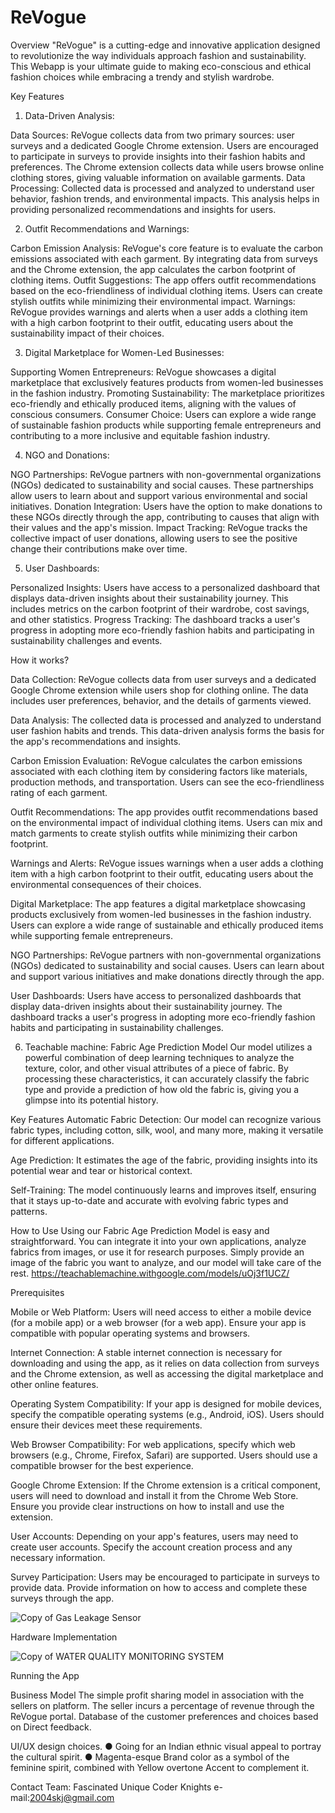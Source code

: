 # ReVogue

Overview
"ReVogue" is a cutting-edge and innovative application designed to revolutionize the way individuals approach fashion and sustainability. This Webapp is your ultimate guide to making eco-conscious and ethical fashion choices while embracing a trendy and stylish wardrobe.


Key Features 

1. Data-Driven Analysis:

Data Sources: ReVogue collects data from two primary sources: user surveys and a dedicated Google Chrome extension. Users are encouraged to participate in surveys to provide insights into their fashion habits and preferences. The Chrome extension collects data while users browse online clothing stores, giving valuable information on available garments.
Data Processing: Collected data is processed and analyzed to understand user behavior, fashion trends, and environmental impacts. This analysis helps in providing personalized recommendations and insights for users.

2. Outfit Recommendations and Warnings:

Carbon Emission Analysis: ReVogue's core feature is to evaluate the carbon emissions associated with each garment. By integrating data from surveys and the Chrome extension, the app calculates the carbon footprint of clothing items.
Outfit Suggestions: The app offers outfit recommendations based on the eco-friendliness of individual clothing items. Users can create stylish outfits while minimizing their environmental impact.
Warnings: ReVogue provides warnings and alerts when a user adds a clothing item with a high carbon footprint to their outfit, educating users about the sustainability impact of their choices.

3. Digital Marketplace for Women-Led Businesses:

Supporting Women Entrepreneurs: ReVogue showcases a digital marketplace that exclusively features products from women-led businesses in the fashion industry.
Promoting Sustainability: The marketplace prioritizes eco-friendly and ethically produced items, aligning with the values of conscious consumers.
Consumer Choice: Users can explore a wide range of sustainable fashion products while supporting female entrepreneurs and contributing to a more inclusive and equitable fashion industry.




4. NGO and Donations:

NGO Partnerships: ReVogue partners with non-governmental organizations (NGOs) dedicated to sustainability and social causes. These partnerships allow users to learn about and support various environmental and social initiatives.
Donation Integration: Users have the option to make donations to these NGOs directly through the app, contributing to causes that align with their values and the app's mission.
Impact Tracking: ReVogue tracks the collective impact of user donations, allowing users to see the positive change their contributions make over time.

5. User Dashboards:

Personalized Insights: Users have access to a personalized dashboard that displays data-driven insights about their sustainability journey. This includes metrics on the carbon footprint of their wardrobe, cost savings, and other statistics.
Progress Tracking: The dashboard tracks a user's progress in adopting more eco-friendly fashion habits and participating in sustainability challenges and events.

How it works?

Data Collection: ReVogue collects data from user surveys and a dedicated Google Chrome extension while users shop for clothing online. The data includes user preferences, behavior, and the details of garments viewed.

Data Analysis: The collected data is processed and analyzed to understand user fashion habits and trends. This data-driven analysis forms the basis for the app's recommendations and insights.

Carbon Emission Evaluation: ReVogue calculates the carbon emissions associated with each clothing item by considering factors like materials, production methods, and transportation. Users can see the eco-friendliness rating of each garment.

Outfit Recommendations: The app provides outfit recommendations based on the environmental impact of individual clothing items. Users can mix and match garments to create stylish outfits while minimizing their carbon footprint.

Warnings and Alerts: ReVogue issues warnings when a user adds a clothing item with a high carbon footprint to their outfit, educating users about the environmental consequences of their choices.

Digital Marketplace: The app features a digital marketplace showcasing products exclusively from women-led businesses in the fashion industry. Users can explore a wide range of sustainable and ethically produced items while supporting female entrepreneurs.

NGO Partnerships: ReVogue partners with non-governmental organizations (NGOs) dedicated to sustainability and social causes. Users can learn about and support various initiatives and make donations directly through the app.

User Dashboards: Users have access to personalized dashboards that display data-driven insights about their sustainability journey. The dashboard tracks a user's progress in adopting more eco-friendly fashion habits and participating in sustainability challenges.



6) Teachable machine: Fabric Age Prediction Model
Our model utilizes a powerful combination of deep learning techniques to analyze the texture, color, and other visual attributes of a piece of fabric. By processing these characteristics, it can accurately classify the fabric type and provide a prediction of how old the fabric is, giving you a glimpse into its potential history.

Key Features
Automatic Fabric Detection: Our model can recognize various fabric types, including cotton, silk, wool, and many more, making it versatile for different applications.

Age Prediction: It estimates the age of the fabric, providing insights into its potential wear and tear or historical context.

Self-Training: The model continuously learns and improves itself, ensuring that it stays up-to-date and accurate with evolving fabric types and patterns.

How to Use
Using our Fabric Age Prediction Model is easy and straightforward. You can integrate it into your own applications, analyze fabrics from images, or use it for research purposes. Simply provide an image of the fabric you want to analyze, and our model will take care of the rest. 
https://teachablemachine.withgoogle.com/models/uOj3f1UCZ/


Prerequisites

Mobile or Web Platform: Users will need access to either a mobile device (for a mobile app) or a web browser (for a web app). Ensure your app is compatible with popular operating systems and browsers.

Internet Connection: A stable internet connection is necessary for downloading and using the app, as it relies on data collection from surveys and the Chrome extension, as well as accessing the digital marketplace and other online features.

Operating System Compatibility: If your app is designed for mobile devices, specify the compatible operating systems (e.g., Android, iOS). Users should ensure their devices meet these requirements.

Web Browser Compatibility: For web applications, specify which web browsers (e.g., Chrome, Firefox, Safari) are supported. Users should use a compatible browser for the best experience.

Google Chrome Extension: If the Chrome extension is a critical component, users will need to download and install it from the Chrome Web Store. Ensure you provide clear instructions on how to install and use the extension.

User Accounts: Depending on your app's features, users may need to create user accounts. Specify the account creation process and any necessary information.

Survey Participation: Users may be encouraged to participate in surveys to provide data. Provide information on how to access and complete these surveys through the app.






![Copy of Gas Leakage Sensor](https://github.com/Shivoo29/ReVogue/assets/107989158/665c87d4-f7d2-4168-8d02-04dd515c236d)




Hardware Implementation








![Copy of WATER QUALITY MONITORING SYSTEM](https://github.com/Shivoo29/ReVogue/assets/107989158/c765c8c7-bf69-40a5-9413-241ac7422042)



Running the App



Business Model
The simple profit sharing model in association with the sellers on platform.
The seller incurs a percentage of revenue through the ReVogue portal.
Database of the customer preferences and choices based on Direct feedback.

UI/UX design choices.
●	Going for an Indian ethnic visual appeal to portray the cultural spirit.
●	Magenta-esque Brand color as a symbol of the feminine spirit, combined with Yellow overtone Accent to complement it.


Contact
Team: Fascinated Unique Coder Knights
e-mail:2004skj@gmail.com
